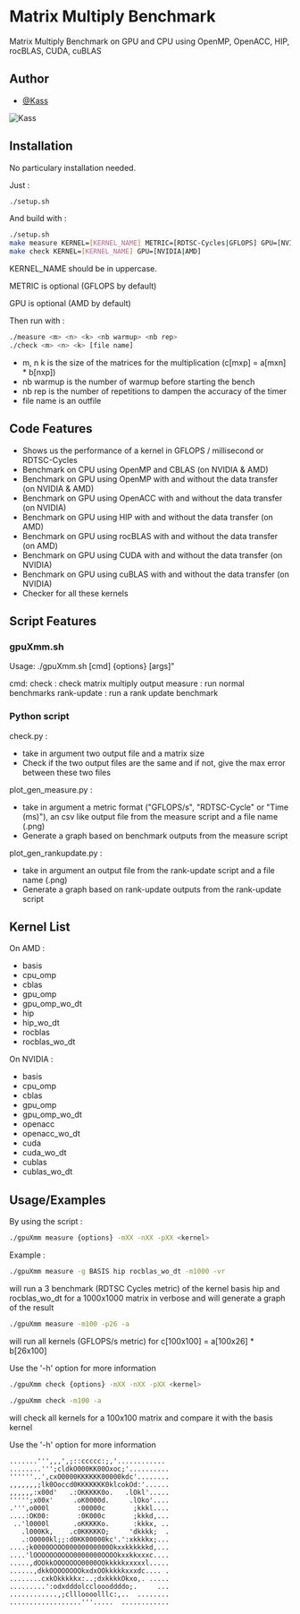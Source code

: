 
# Matrix Multiply Benchmark
Matrix Multiply Benchmark on GPU and CPU using OpenMP, OpenACC, HIP, rocBLAS, CUDA, cuBLAS


## Author

- [@Kass](https://www.github.com/Kassouley) 

![Kass](https://cdn.discordapp.com/attachments/705826516520665191/1116698582557397062/canvas100.png)


## Installation

No particulary installation needed.

Just :
```bash
./setup.sh
```

And build with :
```bash
./setup.sh
make measure KERNEL=[KERNEL_NAME] METRIC=[RDTSC-Cycles|GFLOPS] GPU=[NVIDIA|AMD]
make check KERNEL=[KERNEL_NAME] GPU=[NVIDIA|AMD]
```

KERNEL_NAME should be in uppercase.

METRIC is optional (GFLOPS by default)

GPU is optional (AMD by default)

Then run with :
```bash
./measure <m> <n> <k> <nb warmup> <nb rep>
./check <m> <n> <k> [file name]
```

- m, n k is the size of the matrices for the multiplication (c[mxp] = a[mxn] * b[nxp])
- nb warmup is the number of warmup before starting the bench
- nb rep is the number of repetitions to dampen the accuracy of the timer
- file name is an outfile
    
## Code Features

- Shows us the performance of a kernel in GFLOPS / millisecond or RDTSC-Cycles
- Benchmark on CPU using OpenMP and CBLAS (on NVIDIA & AMD)
- Benchmark on GPU using OpenMP with and without the data transfer (on NVIDIA & AMD)
- Benchmark on GPU using OpenACC with and without the data transfer (on NVIDIA)
- Benchmark on GPU using HIP with and without the data transfer (on AMD)
- Benchmark on GPU using rocBLAS with and without the data transfer (on AMD)
- Benchmark on GPU using CUDA with and without the data transfer (on NVIDIA)
- Benchmark on GPU using cuBLAS with and without the data transfer (on NVIDIA)
- Checker for all these kernels

## Script Features

### gpuXmm.sh

Usage: ./gpuXmm.sh [cmd] {options} [args]"

cmd:
    check       : check matrix multiply output
    measure     : run normal benchmarks
    rank-update : run a rank update benchmark

### Python script

check.py :
- take in argument two output file and a matrix size
- Check if the two output files are the same and if not, give the max error between these two files

plot_gen_measure.py :
- take in argument a metric format ("GFLOPS/s", "RDTSC-Cycle" or "Time (ms)"), an csv like output file from the measure script and a file name (.png)
- Generate a graph based on benchmark outputs from the measure script

plot_gen_rankupdate.py :
- take in argument an output file from the rank-update script and a file name (.png)
- Generate a graph based on rank-update outputs from the rank-update script


## Kernel List

On AMD :

- basis 
- cpu_omp 
- cblas 
- gpu_omp 
- gpu_omp_wo_dt 
- hip 
- hip_wo_dt 
- rocblas 
- rocblas_wo_dt

On NVIDIA :

- basis 
- cpu_omp 
- cblas 
- gpu_omp 
- gpu_omp_wo_dt 
- openacc 
- openacc_wo_dt 
- cuda 
- cuda_wo_dt 
- cublas
- cublas_wo_dt 


## Usage/Examples

By using the script :

```bash
./gpuXmm measure {options} -mXX -nXX -pXX <kernel>
```

Example :
```bash
./gpuXmm measure -g BASIS hip rocblas_wo_dt -m1000 -vr
```
will run a 3 benchmark (RDTSC Cycles metric) of the kernel basis hip and rocblas_wo_dt for a 1000x1000 matrix in verbose and will generate a graph of the result

```bash
./gpuXmm measure -m100 -p26 -a
```
will run all kernels (GFLOPS/s metric) for c[100x100] = a[100x26] * b[26x100]

Use the '-h' option for more information

```bash
./gpuXmm check {options} -mXX -nXX -pXX <kernel>
```
```bash
./gpuXmm check -m100 -a
```
will check all kernels for a 100x100 matrix and compare it with the basis kernel

Use the '-h' option for more information

```
.......''',,,',;::ccccc:;,'............ 
........''';cldkO000KK00Oxoc;'..........
''''''..',cxO0000KKKKKK00000kdc'........
,,,,,,,;lk0Ooccd0KKKKKKK0klcokOd:'......
,,,,,,:x00d'   .:OKKKKK0o.   .lOkl'.....
''''';x00x'     .oK0000d.     .lOko'....
.''',o000l       :00000c       ;kkkl....
....:OK00:       :0K000c       ;kkkd,...
 ..'l0000l      .oKKKKKo.      :kkkx, ..
   .l000Kk,    .c0KKKKKO;     'dkkkk;  .
   .:O0000kl;;:d0KK00000kc'.':xkkkkx;...
....;k0000OOOO00000000000Okxxkkkkkkd,...
....'lOOOOOOOOOO0000000OOOOkxxkkxxxc....
.....,dOOkkOOOOOOO0000OOkkkkkxxxxxl.....
......,dkkOOOOOOOOkxdxOOkkkkkxxxdc.... .
........cxkOkkkkkx:..;dxkkkkOkxo,. .....
.........':odxdddolccloooddddo;.     ...  
............,;cllloooolllc:,..  ........        
..................'''.....  ............        
```